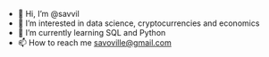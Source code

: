 - 👋 Hi, I’m @savvil
- 👀 I’m interested in data science, cryptocurrencies and economics
- 🌱 I’m currently learning SQL and Python 
- 📫 How to reach me savoville@gmail.com

<!---
vsavolainen/vsavolainen is a ✨ special ✨ repository because its `README.md` (this file) appears on your GitHub profile.
You can click the Preview link to take a look at your changes.
--->
